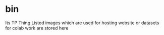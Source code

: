 # bin

Its TP Thing Listed images which are used for hosting website or datasets for colab work are stored here
